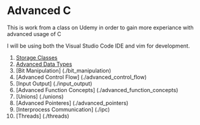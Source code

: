 # Advanced C
This is work from a class on Udemy in order to gain more experiance with advanced usage of C

I will be using both the Visual Studio Code IDE and vim for development. 

1. [Storage Classes](./storage_classes)
2. [Advanced Data Types](./advanced_data_types)
3. [Bit Manipulation] (./bit_manipulation)
4. [Advanced Control Flow] (./advanced_control_flow)
5. [Input Output] (./input_output)
6. [Advanced Function Concepts] (./advanced_function_concepts)
7. [Unions] (./unions)
8. [Advanced Pointeres] (./advanced_pointers)
9. [Interprocess Communication] (./ipc)
10. [Threads] (./threads)
